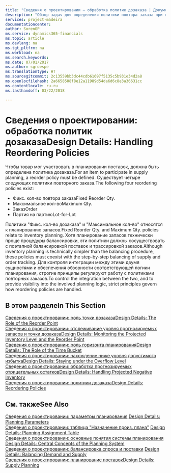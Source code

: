 ```yaml
---
title: "Сведения о проектировании — обработка политик дозаказа | Документы Майкрософт"
description: "Обзор задач для определения политики повтора заказа при планировании поставок."
services: project-madeira
documentationcenter: 
author: SorenGP
ms.service: dynamics365-financials
ms.topic: article
ms.devlang: na
ms.tgt_pltfrm: na
ms.workload: na
ms.search.keywords: 
ms.date: 07/01/2017
ms.author: sgroespe
ms.translationtype: HT
ms.sourcegitcommit: 2c13559bb3dc44cdb61697f5135c5b931e34d2a8
ms.openlocfilehash: 2a6658508f8e12a11989d54da6d6c8e3a36631cc
ms.contentlocale: ru-ru
ms.lasthandoff: 03/22/2018

---
```

# <a name="design-details-handling-reordering-policies"></a><span data-ttu-id="47755-103">Сведения о проектировании: обработка политик дозаказа</span><span class="sxs-lookup"><span data-stu-id="47755-103">Design Details: Handling Reordering Policies</span></span>
<span data-ttu-id="47755-104">Чтобы товар мог участвовать в планировании поставок, должна быть определена политика дозаказа.</span><span class="sxs-lookup"><span data-stu-id="47755-104">For an item to participate in supply planning, a reorder policy must be defined.</span></span> <span data-ttu-id="47755-105">Существует четыре следующих политики повторного заказа.</span><span class="sxs-lookup"><span data-stu-id="47755-105">The following four reordering policies exist:</span></span>  
  
* <span data-ttu-id="47755-106">Фикс. кол-во повтора заказа</span><span class="sxs-lookup"><span data-stu-id="47755-106">Fixed Reorder Qty.</span></span>  
* <span data-ttu-id="47755-107">Максимальное кол-во</span><span class="sxs-lookup"><span data-stu-id="47755-107">Maximum Qty.</span></span>  
* <span data-ttu-id="47755-108">Заказ</span><span class="sxs-lookup"><span data-stu-id="47755-108">Order</span></span>  
* <span data-ttu-id="47755-109">Партия на партию</span><span class="sxs-lookup"><span data-stu-id="47755-109">Lot-for-Lot</span></span>  
  
<span data-ttu-id="47755-110">Политики "Фикс. кол-во дозаказа" и "Максимальное кол-во" относятся к планированию запасов.</span><span class="sxs-lookup"><span data-stu-id="47755-110">Fixed Reorder Qty. and Maximum Qty. policies relate to inventory planning.</span></span> <span data-ttu-id="47755-111">Хотя планирование запасов технически проще процедуры балансировки, эти политики должны сосуществовать с поэтапной балансировкой поставок и трассировкой заказов.</span><span class="sxs-lookup"><span data-stu-id="47755-111">Although inventory planning is technically simpler than the balancing procedure, these policies must coexist with the step-by-step balancing of supply and order tracking.</span></span> <span data-ttu-id="47755-112">Для контроля интеграции между этими двумя сущностями и обеспечения обзорности соответствующей логики планирования, строгие принципы регулируют работу с политиками повторных заказов.</span><span class="sxs-lookup"><span data-stu-id="47755-112">To control the integration between the two, and to provide visibility into the involved planning logic, strict principles govern how reordering policies are handled.</span></span>  
  
## <a name="in-this-section"></a><span data-ttu-id="47755-113">В этом разделе</span><span class="sxs-lookup"><span data-stu-id="47755-113">In This Section</span></span>  
[<span data-ttu-id="47755-114">Сведения о проектировании: роль точки дозаказа</span><span class="sxs-lookup"><span data-stu-id="47755-114">Design Details: The Role of the Reorder Point</span></span>](design-details-the-role-of-the-reorder-point.md)  
[<span data-ttu-id="47755-115">Сведения о проектировании: отслеживание уровня прогнозируемых запасов и точки дозаказа</span><span class="sxs-lookup"><span data-stu-id="47755-115">Design Details: Monitoring the Projected Inventory Level and the Reorder Point</span></span>](design-details-monitoring-the-projected-inventory-level-and-the-reorder-point.md)  
[<span data-ttu-id="47755-116">Сведения о проектировании: роль горизонта планирования</span><span class="sxs-lookup"><span data-stu-id="47755-116">Design Details: The Role of the Time Bucket</span></span>](design-details-the-role-of-the-time-bucket.md)  
[<span data-ttu-id="47755-117">Сведения о проектировании: нахождение ниже уровня допустимого избытка</span><span class="sxs-lookup"><span data-stu-id="47755-117">Design Details: Staying under the Overflow Level</span></span>](design-details-staying-under-the-overflow-level.md)  
[<span data-ttu-id="47755-118">Сведения о проектировании: обработка прогнозируемых отрицательных остатков</span><span class="sxs-lookup"><span data-stu-id="47755-118">Design Details: Handling Projected Negative Inventory</span></span>](design-details-handling-projected-negative-inventory.md)  
[<span data-ttu-id="47755-119">Сведения о проектировании: политики дозаказа</span><span class="sxs-lookup"><span data-stu-id="47755-119">Design Details: Reordering Policies</span></span>](design-details-reordering-policies.md)  
  
## <a name="see-also"></a><span data-ttu-id="47755-120">См. также</span><span class="sxs-lookup"><span data-stu-id="47755-120">See Also</span></span>  
<span data-ttu-id="47755-121">[Сведения о проектировании: параметры планирования](design-details-planning-parameters.md) </span><span class="sxs-lookup"><span data-stu-id="47755-121">[Design Details: Planning Parameters](design-details-planning-parameters.md) </span></span>  
<span data-ttu-id="47755-122">[Сведения о проектировании: таблица "Назначение произ. плана"](design-details-planning-assignment-table.md) </span><span class="sxs-lookup"><span data-stu-id="47755-122">[Design Details: Planning Assignment Table](design-details-planning-assignment-table.md) </span></span>  
<span data-ttu-id="47755-123">[Сведения о проектировании: основные понятия системы планирования](design-details-central-concepts-of-the-planning-system.md) </span><span class="sxs-lookup"><span data-stu-id="47755-123">[Design Details: Central Concepts of the Planning System](design-details-central-concepts-of-the-planning-system.md) </span></span>  
<span data-ttu-id="47755-124">[Сведения о проектировании: балансировка спроса и поставки](design-details-balancing-demand-and-supply.md) </span><span class="sxs-lookup"><span data-stu-id="47755-124">[Design Details: Balancing Demand and Supply](design-details-balancing-demand-and-supply.md) </span></span>  
[<span data-ttu-id="47755-125">Сведения о проектировании: планирование поставок</span><span class="sxs-lookup"><span data-stu-id="47755-125">Design Details: Supply Planning</span></span>](design-details-supply-planning.md)
